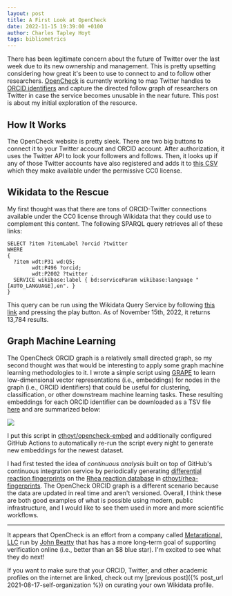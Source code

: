 ```yaml
---
layout: post
title: A First Look at OpenCheck
date: 2022-11-15 19:39:00 +0100
author: Charles Tapley Hoyt
tags: bibliometrics
---
```

There has been legitimate concern about the future of Twitter over the last week due to its new ownership and
management. This is pretty upsetting considering how great it's been to use to connect to and to follow other
researchers. [OpenCheck](https://opencheck.is) is currently working to map Twitter handles
to [ORCID identifiers](https://orcid.org) and capture the directed follow graph of researchers on Twitter in case the
service becomes unusable in the near future. This post is about my initial exploration of the resource.

## How It Works

The OpenCheck website is pretty sleek. There are two big buttons to connect it to your Twitter account and ORCID
account. After authorization, it uses the Twitter API to look your followers and follows. Then, it looks up
if any of those Twitter accounts have also registered and adds it
to [this CSV](https://opencheck.is/scitwitter/orcidgraph)
which they make available under the permissive CC0 license.

## Wikidata to the Rescue

My first thought was that there are tons of ORCID-Twitter connections available under the CC0 license through Wikidata
that they could use to complement this content. The following SPARQL query retrieves all of these links:

```sparql
SELECT ?item ?itemLabel ?orcid ?twitter
WHERE 
{
  ?item wdt:P31 wd:Q5; 
        wdt:P496 ?orcid; 
        wdt:P2002 ?twitter .
  SERVICE wikibase:label { bd:serviceParam wikibase:language "[AUTO_LANGUAGE],en". }
}
```

This query can be run using the Wikidata Query Service by following [this link](https://w.wiki/5xaE) and pressing
the play button. As of November 15th, 2022, it returns 13,784 results.

## Graph Machine Learning

The OpenCheck ORCID graph is a relatively small directed graph, so my second thought was that would be interesting to
apply some graph machine learning methodologies to it. I wrote a simple script
using [GRAPE](https://github.com/AnacletoLAB/grape) to learn low-dimensional vector representations (i.e., embeddings)
for nodes in the graph (i.e., ORCID identifiers) that could be useful for clustering, classification, or other
downstream machine learning tasks. These resulting embeddings for each ORCID identifier can be downloaded as a TSV file
[here](https://github.com/cthoyt/opencheck-embed/raw/main/embeddings/line.tsv) and are summarized below:

![](https://github.com/cthoyt/opencheck-embed/raw/main/embeddings/line.png)

I put this script in [cthoyt/opencheck-embed](https://github.com/cthoyt/opencheck-embed)
and additionally configured GitHub Actions to automatically re-run the script every night to generate new embeddings for
the newest dataset.

I had first tested the idea of *continuous analysis* built on top of GitHub's continuous integration
service by periodically generating [differential reaction fingerprints](https://github.com/reymond-group/drfp) on the
[Rhea reaction database](https://www.rhea-db.org) in [cthoyt/rhea-fingerprints](https://github.com/cthoyt/rhea-fingerprints).
The OpenCheck ORCID graph is a different scenario because the data are updated in real time and aren't versioned.
Overall, I think these are both good examples of what is possible using modern, public infrastructure, and I would like
to see them used in more and more scientific workflows.

---

It appears that OpenCheck is an effort from a company called [Metarational, LLC](https://www.metarational.net) run
by [John Beatty](https://twitter.com/john_d_beatty) that has has a more long-term goal of supporting
verification online (i.e., better than an $8 blue star). I'm excited to see what they do next!

If you want to make sure that your ORCID, Twitter, and other academic profiles on the internet are linked, check
out my [previous post]({% post_url 2021-08-17-self-organization %}) on curating your own Wikidata profile.
